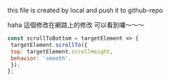 this file is created by local and push it to github-repo

haha 這個修改在網路上的修改
可以看到囉～～～

```js
const scrollToBottom = targetElement => {  
 targetElement.scrollTo({  
 top: targetElement.scrollHeight,  
 behavior: 'smooth',  
 });  
};
```
<!--stackedit_data:
eyJoaXN0b3J5IjpbLTEwNTQxOTYxMTRdfQ==
-->